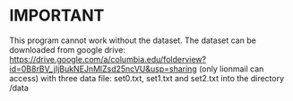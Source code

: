 # IMPORTANT
This program cannot work without the dataset. The dataset can be downloaded from google drive: https://drive.google.com/a/columbia.edu/folderview?id=0B8rBV_jIjBukNEJnMlZsd25ncVU&usp=sharing (only lionmail can access)
with three data file: set0.txt, set1.txt and set2.txt into the directory /data
